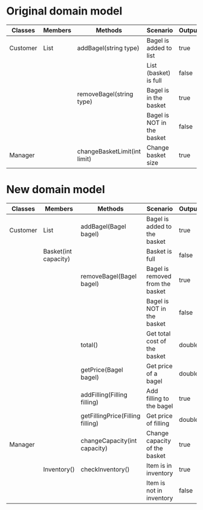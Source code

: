 # Original domain model 

| Classes  | Members	 | Methods						|	Scenario				 | Output |
| ---------|-------------|------------------------------|----------------------------|--------|
| Customer | List<Bagel> | addBagel(string type)        | Bagel is added to list     | true   |
|		   |             |						        | List (basket) is full      | false  |
|		   |			 | removeBagel(string type)     | Bagel is in the basket     | true   | 
|		   |		     |							    | Bagel is NOT in the basket | false  |
| Manager  |			 | changeBasketLimit(int limit) | Change basket size		 | true   |

# New domain model 

| Classes  | Members              | Methods                          | Scenario                         | Output |
|----------|----------------------|----------------------------------|----------------------------------|--------|
| Customer | List<Bagel>          | addBagel(Bagel bagel)            | Bagel is added to the basket     | true   |
|          | Basket(int capacity) |                                  | Basket is full                   | false  |
|          |                      | removeBagel(Bagel bagel)         | Bagel is removed from the basket | true   |
|          |                      |                                  | Bagel is NOT in the basket       | false  |
|          |                      | total()                          | Get total cost of the basket     | double |
|          |                      | getPrice(Bagel bagel)            | Get price of a bagel             | double |
|          |                      | addFilling(Filling filling)      | Add filling to the bagel         | true   |
|          |                      | getFillingPrice(Filling filling) | Get price of filling             | double |
| Manager  |                      | changeCapacity(int capacity)     | Change capacity of the basket    | true   |
|          | Inventory()          | checkInventory()                 | Item is in inventory             | true   |
|          |                      |                                  | Item is not in inventory         | false  |